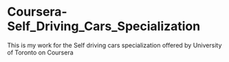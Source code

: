 # Coursera-Self_Driving_Cars_Specialization
This is my work for the Self driving cars specialization offered by University of Toronto on Coursera
